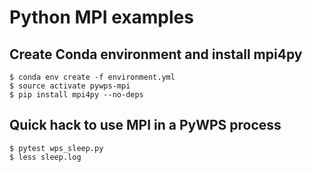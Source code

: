 # Python MPI examples

## Create Conda environment and install mpi4py

```
$ conda env create -f environment.yml
$ source activate pywps-mpi
$ pip install mpi4py --no-deps
```

## Quick hack to use MPI in a PyWPS process

```
$ pytest wps_sleep.py
$ less sleep.log
```
